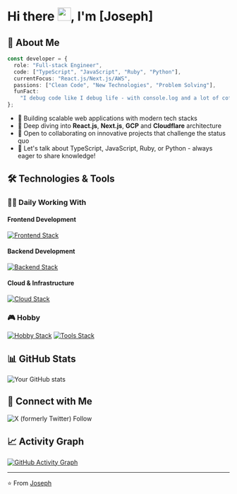 # Hi there <img src="https://media.giphy.com/media/hvRJCLFzcasrR4ia7z/giphy.gif" width="30px">, I'm [Joseph]

## 💫 About Me

```typescript
const developer = {
  role: "Full-stack Engineer",
  code: ["TypeScript", "JavaScript", "Ruby", "Python"],
  currentFocus: "React.js/Next.js/AWS",
  passions: ["Clean Code", "New Technologies", "Problem Solving"],
  funFact:
    "I debug code like I debug life - with console.log and a lot of coffee ☕",
};
```

- 🚀 Building scalable web applications with modern tech stacks
- 🌱 Deep diving into **React.js**, **Next.js**, **GCP** and **Cloudflare** architecture
- 👯 Open to collaborating on innovative projects that challenge the status quo
- 💬 Let's talk about TypeScript, JavaScript, Ruby, or Python - always eager to share knowledge!

## 🛠️ Technologies & Tools

### 👨‍💻 Daily Working With

#### Frontend Development

[![Frontend Stack](https://skillicons.dev/icons?i=js,ts,react,nextjs,astro,tailwind,shadcn)](https://skillicons.dev)

#### Backend Development

[![Backend Stack](https://skillicons.dev/icons?i=nodejs,express,nestjs,python)](https://skillicons.dev)

#### Cloud & Infrastructure

[![Cloud Stack](https://skillicons.dev/icons?i=aws,gcp,ubuntu,docker,kubernetes,sentry)](https://skillicons.dev)


### 🎮 Hobby

[![Hobby Stack](https://skillicons.dev/icons?i=ruby,rails,fastapi,cloudflare,workers,bun,linux,neovim)](https://skillicons.dev)
[![Tools Stack](https://skillicons.dev/icons?i=obsidian,postgres,prisma,prometheus)](https://skillicons.dev)

## 📊 GitHub Stats

![Your GitHub stats](https://github-readme-stats.vercel.app/api?username=heyjosephme&show_icons=true&theme=radical)

## 🤝 Connect with Me

![X (formerly Twitter) Follow](https://img.shields.io/twitter/follow/heyjosephme)

## 📈 Activity Graph

[![GitHub Activity Graph](https://github-readme-activity-graph.vercel.app/graph?username=heyjosephme&theme=github)](https://github.com/heyjosephme)

---

⭐️ From [Joseph](https://github.com/heyjosephme)
